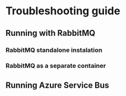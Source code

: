 # Troubleshooting guide

## Running with RabbitMQ

### RabbitMQ standalone instalation

### RabbitMQ as a separate container

## Running Azure Service Bus
